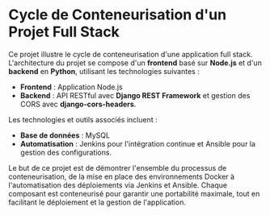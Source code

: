 # Cycle de Conteneurisation d'un Projet Full Stack

Ce projet illustre le cycle de conteneurisation d'une application full stack. L'architecture du projet se compose d'un **frontend** basé sur **Node.js** et d'un **backend** en **Python**, utilisant les technologies suivantes :

- **Frontend** : Application Node.js
- **Backend** : API RESTful avec **Django REST Framework** et gestion des CORS avec **django-cors-headers**.

Les technologies et outils associés incluent :

- **Base de données** : MySQL
- **Automatisation** : Jenkins pour l'intégration continue et Ansible pour la gestion des configurations.

Le but de ce projet est de démontrer l'ensemble du processus de conteneurisation, de la mise en place des environnements Docker à l'automatisation des déploiements via Jenkins et Ansible. Chaque composant est conteneurisé pour garantir une portabilité maximale, tout en facilitant le déploiement et la gestion de l'application.
